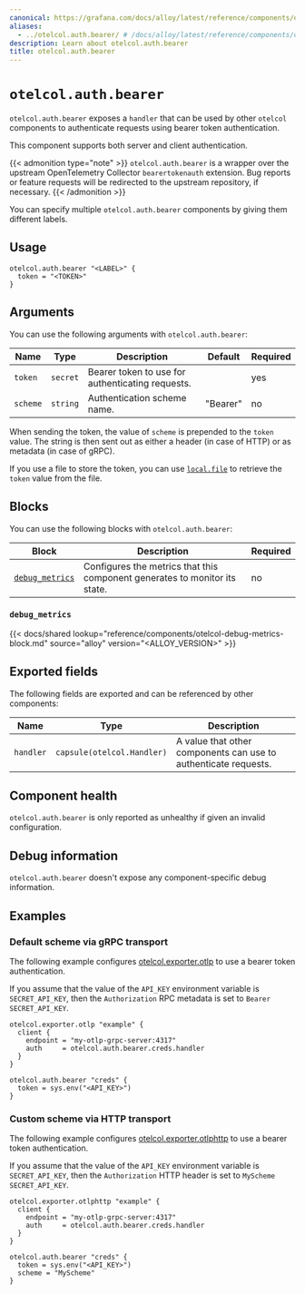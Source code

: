 ```yaml
---
canonical: https://grafana.com/docs/alloy/latest/reference/components/otelcol/otelcol.auth.bearer/
aliases:
  - ../otelcol.auth.bearer/ # /docs/alloy/latest/reference/components/otelcol.auth.bearer/
description: Learn about otelcol.auth.bearer
title: otelcol.auth.bearer
---
```


# `otelcol.auth.bearer`

`otelcol.auth.bearer` exposes a `handler` that can be used by other `otelcol` components to authenticate requests using bearer token authentication.

This component supports both server and client authentication.

{{< admonition type="note" >}}
`otelcol.auth.bearer` is a wrapper over the upstream OpenTelemetry Collector `bearertokenauth` extension.
Bug reports or feature requests will be redirected to the upstream repository, if necessary.
{{< /admonition >}}

You can specify multiple `otelcol.auth.bearer` components by giving them different labels.

## Usage

```alloy
otelcol.auth.bearer "<LABEL>" {
  token = "<TOKEN>"
}
```

## Arguments

You can use the following arguments with `otelcol.auth.bearer`:

| Name     | Type     | Description                                      | Default  | Required |
| -------- | -------- | ------------------------------------------------ | -------- | -------- |
| `token`  | `secret` | Bearer token to use for authenticating requests. |          | yes      |
| `scheme` | `string` | Authentication scheme name.                      | "Bearer" | no       |

When sending the token, the value of `scheme` is prepended to the `token` value.
The string is then sent out as either a header (in case of HTTP) or as metadata (in case of gRPC).

If you use a file to store the token, you can use [`local.file`][local.file] to retrieve the `token` value from the file.

[local.file]: ../../local/local.file/

## Blocks

You can use the following blocks with `otelcol.auth.bearer`:

| Block                            | Description                                                                | Required |
| -------------------------------- | -------------------------------------------------------------------------- | -------- |
| [`debug_metrics`][debug_metrics] | Configures the metrics that this component generates to monitor its state. | no       |

[debug_metrics]: #debug_metrics

### `debug_metrics`

{{< docs/shared lookup="reference/components/otelcol-debug-metrics-block.md" source="alloy" version="<ALLOY_VERSION>" >}}

## Exported fields

The following fields are exported and can be referenced by other components:

| Name      | Type                       | Description                                                     |
| --------- | -------------------------- | --------------------------------------------------------------- |
| `handler` | `capsule(otelcol.Handler)` | A value that other components can use to authenticate requests. |

## Component health

`otelcol.auth.bearer` is only reported as unhealthy if given an invalid configuration.

## Debug information

`otelcol.auth.bearer` doesn't expose any component-specific debug information.

## Examples

### Default scheme via gRPC transport

The following example configures [otelcol.exporter.otlp][] to use a bearer token authentication.

If you assume that the value of the `API_KEY` environment variable is `SECRET_API_KEY`, then the `Authorization` RPC metadata is set to `Bearer SECRET_API_KEY`.

```alloy
otelcol.exporter.otlp "example" {
  client {
    endpoint = "my-otlp-grpc-server:4317"
    auth     = otelcol.auth.bearer.creds.handler
  }
}

otelcol.auth.bearer "creds" {
  token = sys.env("<API_KEY>")
}
```

### Custom scheme via HTTP transport

The following example configures [otelcol.exporter.otlphttp][] to use a bearer token authentication.

If you assume that the value of the `API_KEY` environment variable is `SECRET_API_KEY`, then the `Authorization` HTTP header is set to `MyScheme SECRET_API_KEY`.

```alloy
otelcol.exporter.otlphttp "example" {
  client {
    endpoint = "my-otlp-grpc-server:4317"
    auth     = otelcol.auth.bearer.creds.handler
  }
}

otelcol.auth.bearer "creds" {
  token = sys.env("<API_KEY>")
  scheme = "MyScheme"
}
```

[otelcol.exporter.otlp]: ../otelcol.exporter.otlp/
[otelcol.exporter.otlphttp]: ../otelcol.exporter.otlphttp/
